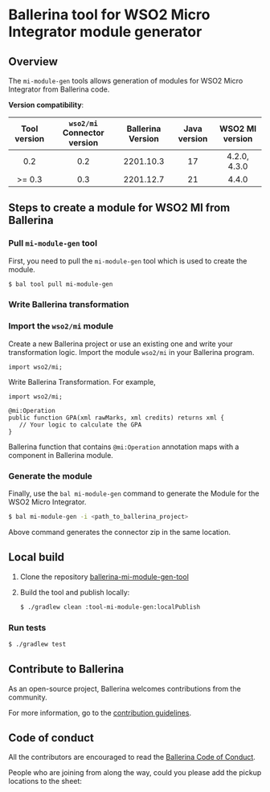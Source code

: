 # Ballerina tool for WSO2 Micro Integrator module generator

## Overview

The `mi-module-gen` tools allows generation of modules for WSO2 Micro Integrator from Ballerina code.

**Version compatibility**:

**Tool version**|**`wso2/mi` Connector version**| **Ballerina Version** |**Java version**|**WSO2 MI version**|
:-----:|:-----:|:---------------------:|:-----:|:-----:
0.2| 0.2|       2201.10.3       | 17| 4.2.0, 4.3.0
\>= 0.3| 0.3|     2201.12.7         | 21| 4.4.0


## Steps to create a module for WSO2 MI from Ballerina

### Pull `mi-module-gen` tool

First, you need to pull the `mi-module-gen` tool which is used to create the module.

```bash
$ bal tool pull mi-module-gen
```

### Write Ballerina transformation

### Import the `wso2/mi` module

Create a new Ballerina project or use an existing one and write your transformation logic. Import the module `wso2/mi` in your Ballerina program.

```ballerina
import wso2/mi;
```

Write Ballerina Transformation. For example,

```ballerina
import wso2/mi;

@mi:Operation
public function GPA(xml rawMarks, xml credits) returns xml {
   // Your logic to calculate the GPA
}
```

Ballerina function that contains `@mi:Operation` annotation maps with a component in Ballerina module.

### Generate the module

Finally, use the `bal mi-module-gen` command to generate the Module for the WSO2 Micro Integrator.

```bash
$ bal mi-module-gen -i <path_to_ballerina_project>
```

Above command generates the connector zip in the same location.

## Local build

1. Clone the repository [ballerina-mi-module-gen-tool](https://github.com/wso2-extensions/ballerina-mi-module-gen-tool.git)

2. Build the tool and publish locally:

   ```bash
   $ ./gradlew clean :tool-mi-module-gen:localPublish
   ```

### Run tests

   ```bash
   $ ./gradlew test
   ```

## Contribute to Ballerina

As an open-source project, Ballerina welcomes contributions from the community.

For more information, go to the [contribution guidelines](https://github.com/ballerina-platform/ballerina-lang/blob/master/CONTRIBUTING.md).

## Code of conduct

All the contributors are encouraged to read the [Ballerina Code of Conduct](https://ballerina.io/code-of-conduct).

 People who are joining from along the way, could you please add the pickup locations to the sheet:
